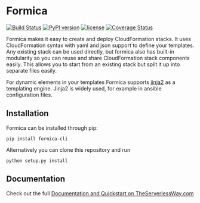 # Formica
[![Build Status](https://travis-ci.org/theserverlessway/formica.svg?branch=master)](https://travis-ci.org/theserverlessway/formica)
[![PyPI version](https://badge.fury.io/py/formica-cli.svg)](https://pypi.python.org/pypi/formica-cli)
[![license](https://img.shields.io/github/license/theserverlessway/formica.svg)](LICENSE)
[![Coverage Status](https://coveralls.io/repos/github/theserverlessway/formica/badge.svg?branch=master)](https://coveralls.io/github/theserverlessway/formica?branch=master)

Formica makes it easy to create and deploy CloudFormation stacks. It uses CloudFormation syntax with yaml and json support to define your templates. Any existing stack can be used directly, but formica also has built-in modularity so you can reuse and share CloudFormation stack components easily. This allows you to start from an existing stack but split it up into separate files easily.

For dynamic elements in your templates Formica supports [jinja2](http://jinja.pocoo.org/docs/2.9/templates/) as a templating
engine. Jinja2 is widely used, for example in ansible configuration files.

## Installation

Formica can be installed through pip:

```
pip install formica-cli
```

Alternatively you can clone this repository and run

```
python setup.py install
```


## Documentation

Check out the full [Documentation and Quickstart on TheServerlessWay.com](https://theserverlessway.com/tools/formica/)
